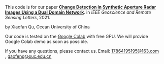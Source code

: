 This code is for our paper [**Change Detection in Synthetic Aperture Radar Images Using a Dual Domain Network**](https://arxiv.org/pdf/2104.06699.pdf). in *IEEE Geoscience and Remote Sensing Letters*, 2021.

by Xiaofan Qu, Ocean University of China



Our code is tested on the [Google Colab](https://colab.research.google.com/) with free GPU. We will provide Google Colab demo as soon as possible. 



If you have any questions, please contact us. Email: 17864195195@163.com , gaofeng@ouc.edu.cn


